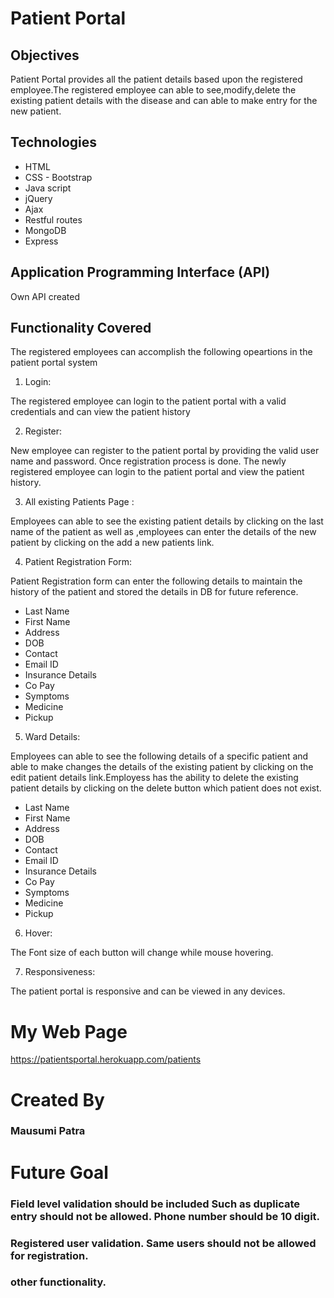 # Patient Portal

## Objectives

Patient Portal provides all the patient details based upon the registered employee.The registered employee can able to see,modify,delete the existing patient details with the disease and can able to make entry for the new patient.

## Technologies

- HTML
- CSS - Bootstrap
- Java script
- jQuery
- Ajax
- Restful routes
- MongoDB
- Express

## Application Programming Interface (API)

Own API created

## Functionality Covered

The registered employees can accomplish the following opeartions in the patient portal system

1. Login:

The registered employee can login to the patient portal with a valid credentials and can view the patient history

2. Register:

New employee can register to the patient portal by providing the valid user name and password. Once registration process is done. The newly registered employee can login to the patient portal and view the patient history.

3. All existing Patients Page :

Employees can able to see the existing patient details by clicking on the last name of the patient as well as ,employees can enter the details of the new patient by clicking on the add a new patients link.

4. Patient Registration Form:

Patient Registration form can enter the following details to maintain the history of the patient and stored the details in DB for future reference.

- Last Name
- First Name
- Address
- DOB
- Contact
- Email ID
- Insurance Details
- Co Pay
- Symptoms
- Medicine
- Pickup

5. Ward Details:

Employees can able to see the following details of a specific patient and able to make changes the details of the existing patient by clicking on the edit patient details link.Employess has the ability to delete the existing patient details by clicking on the delete button which patient does not exist.

- Last Name
- First Name
- Address
- DOB
- Contact
- Email ID
- Insurance Details
- Co Pay
- Symptoms
- Medicine
- Pickup

6. Hover:

The Font size of each button will change while mouse hovering.

7. Responsiveness:

The patient portal is responsive and can be viewed in any devices.

# My Web Page

https://patientsportal.herokuapp.com/patients

# Created By

### Mausumi Patra

# Future Goal

### Field level validation should be included Such as duplicate entry should not be allowed. Phone number should be 10 digit.

### Registered user validation. Same users should not be allowed for registration.

### other functionality.
